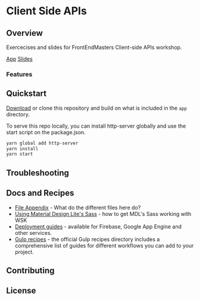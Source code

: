 # Client Side APIs

## Overview

Exercecises and slides for FrontEndMasters Client-side APIs workshop. 

[App](https://yonet.github.io/client-side-apis/app/)
[Slides](https://yonet.github.io/client-side-apis/app/slides.html)

### Features


## Quickstart

[Download](https://github.com/Yonet/client-side-apis) or clone this repository and build on what is included in the `app` directory.

To serve this repo locally, you can install http-server globally and use the start script on the package.json.

```bash
yarn global add http-server
yarn install
yarn start
```

## Troubleshooting

## Docs and Recipes

* [File Appendix](https://github.com/google/web-starter-kit/blob/master/docs/file-appendix.md) - What do the different files here do?
* [Using Material Design Lite's Sass](https://github.com/google/web-starter-kit/blob/master/docs/mdl-sass.md) - how to get MDL's Sass working with WSK
* [Deployment guides](https://github.com/google/web-starter-kit/blob/master/docs/deploy.md) - available for Firebase, Google App Engine and other services.
* [Gulp recipes](https://github.com/gulpjs/gulp/tree/master/docs/recipes) - the official Gulp recipes directory includes a comprehensive list of guides for different workflows you can add to your project.


## Contributing


## License

